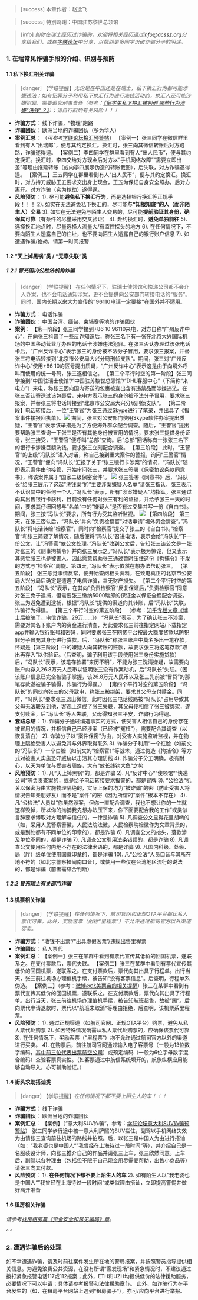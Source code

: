 > [success] 本章作者：赵逸飞

> [success] 特别鸣谢：中国驻苏黎世总领馆

> [info] *如你在瑞士经历过诈骗的，欢迎将相关经历通过<info@acssz.org>分享给我们，或在[学联论坛](https://forum.acssz.org/)中分享，以帮助更多同学识破诈骗分子的阴谋。*

### **1. 在瑞常见诈骗手段的介绍、识别与预防**

#### **1.1 私下换汇相关诈骗**

> [danger] 【学联提醒】*无论是在中国还是在瑞士，私下换汇行为都可能涉嫌违法；如有犯罪分子利用私下换汇行为进行洗钱活动的，换汇人还可能涉嫌犯罪，需要追究刑事责任（参考：[《留学生私下换汇被判刑 哪些行为涉嫌“洗钱”？》](https://lx.huanqiu.com/article/9CaKrnK9SJX)）；请自行斟酌有关风险！！！*

* **诈骗方式**： 线下诈骗，“物理”跑路
* **诈骗团伙**： 欧洲当地的诈骗团伙（多为华人）
* **案例汇总**：
  （*可参考*[学联论坛换汇预警帖](https://forum.acssz.org/d/72-ti-xing-si-xia-huan-hui-da-e-jiao-yi-xu-jin-shen)）
  【案例一】张三同学在微信群里看到有人“出瑞郎”，便与其约定换汇。换汇时，张三向其微信转账后对方跑路，诈骗遂得逞。
  【案例二】李四同学在群里看到有人“出人民币”，便与其约定换汇。换汇时，李四交给对方现金后对方以“手机网络故障”“需要立即出差”等理由拖延转账（或向李四展示伪造的转账截图），后失联，对方诈骗遂得逞。
  【案例三】王五同学在群里看到有人“出人民币”，便与其约定换汇。换汇时，对方持刀威胁王五要求交出身上现金，王五为保证自身安全照办，后对方离开。对方诈骗（实为抢劫）遂得逞。
* **风险预防**：
  1\). 尽可能**避免私下换汇行为**，而是选择银行换汇等正规手段！！！
  2\). 如实在无法避免私下换汇的，尽可能**与“知根知底”的人（而非陌生人）交易**
  3\). 如实在无法避免与陌生人交易的，尽可能**提前验证其身份，确保其可靠**（有条件的尽量采用交叉验证）
  4\). 赴约换汇时，**避免单独前往**
  5\). 选择换汇地点时，尽量选择人流量大/有监控探头的地方
  6\). 在任何情况下，不要向陌生人透露自己的住址，也不要向陌生人透露自己的银行账户信息
  7\). 如遭遇诈骗/抢劫，请第一时间报警

#### **1.2 “天上掉黑锅”类 / “无辜失联”类**

##### **1.2.1 冒充国内公检法机构诈骗**
> [danger] 【学联提醒】 在任何情况下，驻瑞士使领馆和快递公司都不会介入办案，也不会电话通知涉案，更不会提供向公安部门转接电话的“服务”。同时，**国内长期以来大力宣传的”96110电话一定要接“在国外并不适用**。

* **诈骗方式**： 电话诈骗
* **诈骗团伙**： 中国台湾、缅甸、柬埔寨等地的诈骗团伙
* **案例**：
  【第一阶段】张三同学接到+86 10 96110来电，对方自称“广州反诈中心”，在向张三科普了一些反诈知识后，称张三名下有一张在北京大兴国际机场的中国移动营业厅办理的电话卡涉嫌违法犯罪。在张三否认办理过该张电话卡后，“广州反诈中心”表示张三的身份被不法分子冒用，要求张三报案，并替张三将电话转接到“北京市公安局大兴分局刑侦支队”。期间，张三对“广州反诈中心”使用+86 10的区号提出质疑，“广州反诈中心”表示这是由于向境外呼叫而使用的统一号码，张三遂相信之。
  【第二个平行时空的第一阶段】张三同学接到“中国驻瑞士使馆”/“中国驻苏黎世总领馆”/“DHL客服中心”（下简称“来电方”）来电，称张三因向国内寄送的包裹被查出含有违禁品而涉嫌违法。在张三否认寄送过该包裹后，来电方表示张三的身份被不法分子冒用，要求张三报案，并替张三将电话转接到“北京市公安局大兴分局刑侦支队”。
  【第二阶段】电话转接后，一位“王警官”为张三通过Skype进行了笔录，并出具了《报案事件接报回执单》。![](.topwrite/assets/1689117820062.png)
  期间，张三对公安部门使用Skype软件办案提出质疑，“王警官”表示该举措是为了方便海外群众配合调查。随后，“王警官”提出要帮助张三查询一下张三是否有其他身份被冒用的情况，要求张三提供身份证号，张三接受，“王警官”便呼叫“总部”查询。后“总部”回话称有一张张三名下的银行卡涉嫌巨额洗钱，要求张三立刻配合调查。
  【第三阶段】
  此时，“王警官”的上级“冯队长”进入对话，称自己接到重大案件的警报，询问“王警官”情况，“王警官”便向“冯队长”汇报了关于“张三银行卡涉案”的情况，“冯队长”随即表示案件由他接管，开始审问张三，并要求张三签署《保密协议条款同意书》，称该案件属于“国家二级保密案件”。
  ![](.topwrite/assets/1689119166945.png)
  张三签署《同意书》后，“冯队长“给张三展示了这起”洗钱案“的”主要涉案嫌疑人名单“请张三指认，张三表示不认识其中的任何一个人。”冯队长“表示，所有”涉案嫌疑人“均指认，张三通过向其出售银行卡获利，目前没有任何对张三有利的证据，并给予张三一天的时间，要求其仔细回想与”名单“中的”嫌疑人“是否有过交集并写一份《自白书》。期间，张三按“冯队长“要求，所有行为受其监听监视。
  ![](.topwrite/assets/1689462909359.png)
  【第四阶段】
  第三天，在张三否认后，“冯队长”并向”负责检察官“对话申请”境外资金清查“。”冯队长“将电话转给”检察官“，同时向“检察官”提交了张三的《自白书》。”检察官“和张三简要了解情况，随后便将”冯队长“召进电话，表示会给”冯队长“下一份公文，让”冯警官“依公文处理。”冯队长“收到公文后，告知张三该公文是一张对张三的《刑事拘捕令》并向张三展示之。”冯队长“表示极为惊诧，但又表示其感觉张三也是被害人，因此愿意帮助张三通过暂时压住这份《拘捕令》不发的方式与”检察官”周旋。第四天，”冯队长“表示依然在想办法帮助张三。
  【第五阶段】
  张三感觉事情反常，便开始查阅相关资料，在致电真正的北京市公安局大兴分局后确定是遭遇了电信诈骗，幸无财产损失。
  【第二个平行时空的第五阶段】
  “冯队长”表示，在其向”负责检察官“反复保证后，”负责检察官“同意对张三免于逮捕，但需要张三缴纳5000瑞郎的保证金以保证全程配合调查。张三为避免遭到逮捕，根据”冯队长“提供的渠道向其转账，后”冯队长“失联，诈骗行为得逞。
  【第三个平行时空的第五阶段】
  （参考：[知乎专栏文章《博士后被骗了，电信诈骗，29万……》](https://zhuanlan.zhihu.com/p/64152663)）
  “冯队长”表示，为了确认张三不涉案，需要对其名下账户内的资金进行清查，为此要求张三前往指定网站/下载指定app并输入银行账号和密码，同时要求张三在网贷平台按最大额度贷款以防犯罪分子冒充其身份进行贷款。后，“冯队长”称张三账户中莫名多出一笔存款，怀疑是【第三阶段】中的嫌疑人向其转账的赃款，故要求张三将这笔存款“取出再存入”以供验证。（后查明，骗子利用该手段使用张三身份实施贷款）
  后，“冯队长”表示，该笔存款署“来历不明”，不能为张三洗清嫌疑，故需要向账户内存入26.8万元人民币以证明张三没有作案动机，后“冯队长”失联。（因该账户信息已完全被骗子掌握，该26.8万元人民币以及张三先前被“冒贷”的那笔存款遂被骗子骗得，诈骗行为得逞。）
  【第四个平行时空的第五阶段】
  “冯队长”的同伙向张三的父母致电，称张三被绑架，要求其父母支付赎金。同时，“冯队长”要求张三退出微信。此时因张三电话线路被“冯队长”占用导致其父母无法联系到他，客观上造成了张三失联，其父母便相信了张三被绑架，遂支付赎金，后“冯队长”等人失联，父母得知张三平安，诈骗行为得逞。
* **套路总结**：
  1\). 诈骗分子通过编造事实的方式，使受害人相信自己的身份存在被冒用的情况，并相信自己已经涉案（已经被“冤枉”），需要配合其调查（以恢复清白）
  2\). 诈骗分子以“案件保密”为由，对受害人实施监听监视，并在物理上隔绝受害人以避免其与外界取得联系
  3\). 诈骗分子利用“一个红脸（如前文的“冯队长”）一个白脸（如前文的“检察官）”等战术，通过伪造《拘捕令》等方式对被害人实施恐吓威胁以击溃其心理防线
  4\). 诈骗分子分工明确，极有耐心，以天为单位与受害者周旋，大有“放长线钓大鱼“之势
* **风险预防**：
  1\). 凡“天上掉黑锅“的，都是诈骗
  2\). 凡“反诈中心“”使领馆“”快递公司“等负责查案的，或是给予电话转接要求报警的，都是冒牌
  3\). “公检法“机关以保密为由实施物理隔绝的，实际上保的均为”被诈骗“的密（防止受害人将情况告知亲朋好友）而不是”案件“的密（因为所谓的”案件“根本不存在）
  4\). 凡“公检法”人员以“你虽然涉案，但你一直配合调查，我也不想让你的一生就这样毁掉，所以你的拘捕我先想办法压下来，你下面要配合我的工作”或类似言辞要求博取对方理解与信任的，一律是诈骗
  5\). 凡调查公文显得花里胡哨的（如，采用人民警察警徽，人民法院法徽，人民检察院检徽作为文章背景的，或是到处都有不同单位的印章的），都是诈骗
  6\). 凡调查公文的抬头，落款涉及单位不同的，都是诈骗
  7\). 凡调查公文引用法条错误的，都是诈骗
  8\). 凡调查公文使用任何内地不存在的法律术语的，都是诈骗
  9\). 凡国内科级、处级、局（厅）级单位使用国徽印章的，都是诈骗
  10\). 凡“公检法”人员口音与其所在地不符的（如北京警察操闽南口音），或使用一些仅在台湾地区流行的说法的，都是诈骗（前者需综合判断）
##### **1.2.2 冒充瑞士有关部门诈骗**

#### **1.3 机票相关诈骗**

> [danger] 【学联提醒】*在任何情况下，航司官网和正规OTA平台都比私人票代可靠。此外，奖励客票（俗称“里程票“）不允许通过航司官方以外渠道买卖。*

* **诈骗方式**： “收钱不出票”/“出具虚假客票”/违规出售里程票
* **诈骗团伙**： 私人票代
* **案例汇总**：
  【案例一】张三在某群中看到有票代宣传其低价的回国机票，遂联系之。在支付票款后，票代失联。
  【案例二】张三在某群中看到有票代宣传其低价的回国机票，遂联系之。在支付票款后，票代向其出具了行程单。出行当天，张三前往机场办理值机手续，被告知“没有客票信息”。后查明，行程单系伪造。
  【案例三】（参考：[微博@北美票帝的相关提醒](https://weibo.com/3043504277/4783653797757563)）张三在某群中看到有票代宣传其低价的回国机票，遂联系之。在支付票款后，票代向其出具了行程单。出行当天，张三前往机场办理值机手续，被告知航班超售，故被“踢“。后向票代申请退款时，票代以“航班未取消“等理由拒绝，后查明，该机票系里程票。
* **风险预防**：
  1\). 通过正规渠道（如航司官网、正规OTA平台）购票，避免从私人票代处购票
  2\). 如因特殊情况确需从私人票代处购票的，应确保该票代可靠
  3\). 在任何情况下，奖励客票（“里程票“）均不允许通过航司官方以外的渠道进行买卖。
  4\). 在购票后，前往航司官网通过输入电子客票号（一般为13位数字编码，[其中前三位代表出票航空公司](https://www.iata.org/en/about/members/airline-list/)）或预定编码（一般为6位字母数字混合编码）查验客票真实性。（如客票通过中航信系统填开的，航旅纵横应用能够自动导入，亦可辅助验证。）

#### **1.4 街头求助搭讪类**

> [danger] 【学联提醒】*在任何情况下都不要上陌生人的车！！！*

* **诈骗方式**： 线下诈骗
* **诈骗团伙**： 欧洲当地的诈骗团伙
* **案例汇总**：
  【案例】（“意大利SUV诈骗“，参考：[学联论坛意大利SUV诈骗预警贴](https://forum.acssz.org/d/58-suvitalian-suv-scam)）
  张三同学步行途中被一意大利牌照的SUV拦住，副驾以手机网络失效为由请张三查询前往机场的路线并拍照。后，以张三是中国人为由进行搭讪（如：“我老婆也是中国人“”我曾经在上海待过一段时间“等），并介绍自己是一名服装设计师，向张三推介自己的作品并请张三上车，张三欣然同意。上车后，副驾以各种理由（包括但不限于自己现金用尽需要帮助，出售小商品等）请张三向其付款。
* **风险预防**：
  1\). **在任何情况下都不要上陌生人的车**
  2\). 如有陌生人以“我老婆也是中国人“”我曾经在上海待过一段时间“或类似理由搭讪，立即提高警惕并做好离开准备

#### **1.6 租房相关诈骗**

*请参考[找房租房篇《资金安全和常见骗局》章](<资金安全和常见骗局.md>)。*

^
^

### **2. 遭遇诈骗后的处理**

如不幸遭遇诈骗，请及时前往案件发生所在地的警局报案，并按照警员指导提供相关信息。为避免浪费公共资源，在没有所谓“案发现场”和紧急情况时，不建议通过拨打紧急报警电话117或112报案；此外，ETH和UZH均提供低价的法律援助服务，必要情况下可以申请；具体请参考[报警和法律援助](报警和法律援助.md)章节。
此外，如诈骗行为在平台发生的（如，在租房平台网站上遇到“租房骗子”），亦可/应向平台进行举报。